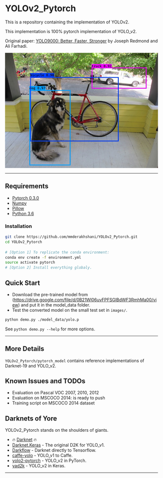 # YOLOv2_Pytorch
This is a repository containing the implementation of YOLOv2.

This implementation is 100% pytorch implementation of YOLO_v2.

Original paper: [YOLO9000: Better, Faster, Stronger](https://arxiv.org/abs/1612.08242) by Joseph Redmond and Ali Farhadi.

![YOLO_v2 COCO model with test_yolo defaults](/images/out/dog.jpg)

--------------------------------------------------------------------------------

## Requirements

- [Pytorch 0.3.0](https://pytorch.org/)
- [Numpy](http://www.numpy.org/)
- [Pillow](https://pillow.readthedocs.io/)
- [Python 3.6](https://www.python.org/)

### Installation
```bash
git clone https://github.com/mmderakhshani/YOLOv2_Pytorch.git
cd YOLOv2_Pytorch

# [Option 1] To replicate the conda environment:
conda env create -f environment.yml
source activate pytorch
# [Option 2] Install everything globaly.
```

## Quick Start

- Download the pre-trained model from (https://drive.google.com/file/d/0B21Wl06uvFPFSGlBdWF3RmhMa00/view) and put it in the model_data folder.
- Test the converted model on the small test set in `images/`.

```bash
python demo.py ./model_data/yolo.p
```

See `python demo.py --help` for more options.

--------------------------------------------------------------------------------

## More Details
`YOLOv2_Pytorch/pytorch_model` contains reference implementations of Darknet-19 and YOLO_v2.

## Known Issues and TODOs

- Evaluation on Pascal VOC 2007, 2010, 2012
- Evaluation on MSCOCO 2014: is ready to push
- Training script on MSCOCO 2014 dataset

## Darknets of Yore

YOLOv2_Pytorch stands on the shoulders of giants.

- :fire: [Darknet](https://github.com/pjreddie/darknet) :fire:
- [Darknet.Keras](https://github.com/sunshineatnoon/Darknet.keras) - The original D2K for YOLO_v1.
- [Darkflow](https://github.com/thtrieu/darkflow) - Darknet directly to Tensorflow.
- [caffe-yolo](https://github.com/xingwangsfu/caffe-yolo) - YOLO_v1 to Caffe.
- [yolo2-pytorch](https://github.com/longcw/yolo2-pytorch) - YOLO_v2 in PyTorch.
- [yad2k](https://github.com/allanzelener/YAD2K) - YOLO_v2 in Keras.

--------------------------------------------------------------------------------

